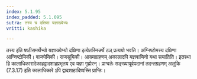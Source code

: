 ```yaml
---
index: 5.1.95
index_padded: 5.1.095
sutra: तस्य च दक्षिणा यज्ञाख्येभ्यः
vritti: kashika

---
```

तस्य इति षष्ठीसमर्थेभ्यो यज्ञाख्येभ्यो दक्षिणा इत्येतस्मिन्नर्थे ठञ् प्रत्ययो भवति। अग्निष्टोमस्य दक्षिणा आग्निष्टोमिकी। वाजपेयिकी। राजसूयिकी। आख्याग्रहणम् अकालादपि यज्ञवाचिनो यथा सयातिति। इतरथा हि कालाधिकारादेकाहद्वादशाहप्रभृतय एव यज्ञा गृह्येरन्। प्राग्वतेः सङ्ख्यापूर्वपदानां तदन्तग्रहणम् अलुकि (7.3.17) इति कालाधिकारे ऽपि द्वादशाहादिष्वस्ति प्राप्तिः।